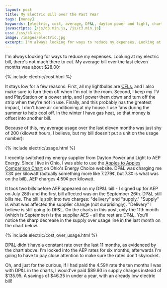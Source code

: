 ```yaml
---
layout: post
title: My Electric Bill over the Past Year
tags: [money]
keywords: [electric, cost, average, DP&L, dayton power and light, chart, charts]
javascripts: [/js/d3.min.js, /js/c3.min.js]
css: /css/c3.css
image: /images/electric.jpg
excerpt: I'm always looking for ways to reduce my expenses. Looking at my electric bill, there's not much there to cut. My average bill over the last eleven months was about $28.00.
---
```


I'm always looking for ways to reduce my expenses. Looking at my electric bill, there's not much there to cut. My average bill over the last eleven months was about $28.00:

{% include electric/cost.html %}

It stays low for a few reasons. First, all my lightbulbs are [CFLs](https://en.wikipedia.org/wiki/Compact_fluorescent_lamp), and I also make sure to turn them off when I'm not in the room. Second, I keep my TV and PlayStation on a power strip, and I power them down and turn off the strip when they're not in use. Finally, and this probably has the greatest impact, I don't have air conditioning at my house. I use fans during the summer to help cool off. In the winter I have gas heat, so that money is offset into another bill.

Because of this, my average usage over the last eleven months was just shy of 200 (kilowatt hours, I believe, but my bill doesn't put a unit on the usage number):

{% include electric/usage.html %}

I recently switched my energy supplier from Dayton Power and Light to AEP Energy. Since I live in Ohio, I was able to use the [Apples to Apples Comparison Chart](http://www.energychoice.ohio.gov/ApplesToApplesComparision.aspx?Category=Electric&TerritoryId=9&RateCode=1) on Ohio's Energy Choice website. DP&L was charging me 7.3&cent; per kilowatt (actually something more like 7.279&cent;, but 7.3&cent; is what was on the bill). AEP charges 4.59&cent; per kilowatt.

It took two bills before AEP appeared on my DP&L bill - I signed up for AEP on July 28th and the first bill affected was on the September 26th. DP&L still bills me. The bill is split into two charges: "delivery" and "supply." "Supply" is what was affected the supplier change (not surprisingly). "Delivery" I believe is still going to DP&L. On the charts in this post, only the 11th month (which is September) is the supplier AES - all the rest are DP&L. You'll notice the sharp decrease in the supply over usage line in the last month on the chart below.

{% include electric/cost_over_usage.html %}

DP&L didn't have a constant rate over the last 11 months, as evidenced by the chart above. I'm locked into the AEP rates for six months, afterwards I'm going to have to pay close attention to make sure the rates don't skyrocket.

Oh, and just for the curious, if I had paid the 4.59&cent; rate the ten months I was with DP&L in the charts, I would've paid $89.60 in supply charges instead of $135.95. A savings of $46.35 in under a year, with an already low electric bill!
